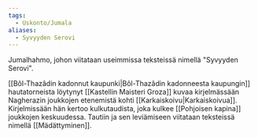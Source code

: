 ```yaml
---
tags:
  - Uskonto/Jumala
aliases:
  - Syvyyden Serovi
---
```

Jumalhahmo, johon viitataan useimmissa teksteissä nimellä "Syvyyden Serovi". 

[[Bôl-Thazâdin kadonnut kaupunki|Bôl-Thazâdin kadonneesta kaupungin]] hautatorneista löytynyt  [[Kastellin Maisteri Groza]] kuvaa kirjelmässään Nagherazin joukkojen etenemistä kohti [[Karkaiskoivu|Karkaiskoivua]]. Kirjelmissään hän kertoo kulkutaudista, joka kulkee [[Pohjoisen kapina]] joukkojen keskuudessa. Tautiin ja sen leviämiseen viitataan teksteissä nimellä [[Mädättyminen]].